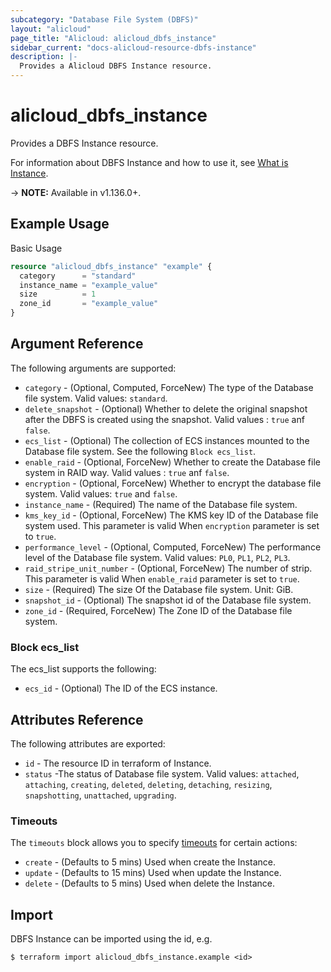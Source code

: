 ```yaml
---
subcategory: "Database File System (DBFS)"
layout: "alicloud"
page_title: "Alicloud: alicloud_dbfs_instance"
sidebar_current: "docs-alicloud-resource-dbfs-instance"
description: |-
  Provides a Alicloud DBFS Instance resource.
---
```


# alicloud\_dbfs\_instance

Provides a DBFS Instance resource.

For information about DBFS Instance and how to use it, see [What is Instance](https://help.aliyun.com/document_detail/149726.html).

-> **NOTE:** Available in v1.136.0+.

## Example Usage

Basic Usage

```terraform
resource "alicloud_dbfs_instance" "example" {
  category      = "standard"
  instance_name = "example_value"
  size          = 1
  zone_id       = "example_value"
}

```

## Argument Reference

The following arguments are supported:

* `category` - (Optional, Computed, ForceNew) The type of the Database file system. Valid values: `standard`.
* `delete_snapshot` - (Optional) Whether to delete the original snapshot after the DBFS is created using the snapshot. Valid values : `true` anf `false`.
* `ecs_list` - (Optional) The collection of ECS instances mounted to the Database file system. See the following `Block ecs_list`.
* `enable_raid` - (Optional, ForceNew) Whether to create the Database file system in RAID way. Valid values : `true` anf `false`.
* `encryption` - (Optional, ForceNew) Whether to encrypt the database file system. Valid values: `true` and `false`.
* `instance_name` - (Required) The name of the Database file system.
* `kms_key_id` - (Optional, ForceNew) The KMS key ID of the Database file system used. This parameter is valid When `encryption` parameter is set to `true`.
* `performance_level` - (Optional, Computed, ForceNew) The performance level of the Database file system. Valid values: `PL0`, `PL1`, `PL2`, `PL3`.
* `raid_stripe_unit_number` - (Optional, ForceNew) The number of strip. This parameter is valid When `enable_raid` parameter is set to `true`.
* `size` - (Required) The size Of the Database file system. Unit: GiB.
* `snapshot_id` - (Optional) The snapshot id of the Database file system.
* `zone_id` - (Required, ForceNew) The Zone ID of the Database file system.


### Block ecs_list

The ecs_list supports the following:

* `ecs_id` - (Optional) The ID of the ECS instance.

## Attributes Reference

The following attributes are exported:

* `id` - The resource ID in terraform of Instance.
* `status` -The status of Database file system. Valid values: `attached`, `attaching`, `creating`, `deleted`, `deleting`, `detaching`, `resizing`, `snapshotting`, `unattached`, `upgrading`.

### Timeouts

The `timeouts` block allows you to specify [timeouts](https://www.terraform.io/docs/configuration-0-11/resources.html#timeouts) for certain actions:

* `create` - (Defaults to 5 mins) Used when create the Instance.
* `update` - (Defaults to 15 mins) Used when update the Instance.
* `delete` - (Defaults to 5 mins) Used when delete the Instance.

## Import

DBFS Instance can be imported using the id, e.g.

```
$ terraform import alicloud_dbfs_instance.example <id>
```
